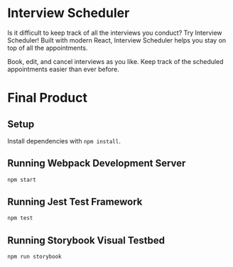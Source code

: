 # Interview Scheduler
Is it difficult to keep track of all the interviews you conduct? Try Interview Scheduler! Built with modern React, Interview Scheduler helps you stay on top of all the appointments.

Book, edit, and cancel interviews as you like. Keep track of the scheduled appointments easier than ever before.

# Final Product


## Setup

Install dependencies with `npm install`.

## Running Webpack Development Server

```sh
npm start
```

## Running Jest Test Framework

```sh
npm test
```

## Running Storybook Visual Testbed

```sh
npm run storybook
```
